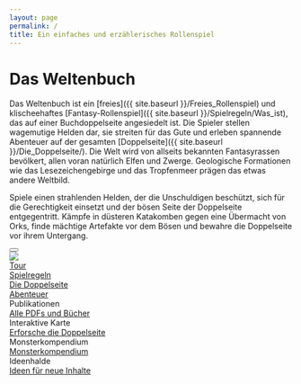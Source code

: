 ```yaml
---
layout: page
permalink: /
title: Ein einfaches und erzählerisches Rollenspiel
---
```


# Das Weltenbuch

Das Weltenbuch ist ein [freies]({{ site.baseurl }}/Freies_Rollenspiel) und klischeehaftes [Fantasy-Rollenspiel]({{ site.baseurl }}/Spielregeln/Was_ist), das auf einer Buchdoppelseite angesiedelt ist. Die Spieler stellen wagemutige Helden dar, sie streiten für das Gute und erleben spannende Abenteuer auf der gesamten [Doppelseite]({{ site.baseurl }}/Die_Doppelseite/). Die Welt wird von allseits bekannten Fantasyrassen bevölkert, allen voran natürlich Elfen und Zwerge. Geologische Formationen wie das Lesezeichengebirge und das Tropfenmeer prägen das etwas andere Weltbild.

Spiele einen strahlenden Helden, der die Unschuldigen beschützt, sich für die Gerechtigkeit einsetzt und der bösen Seite der Doppelseite entgegentritt. Kämpfe in düsteren Katakomben gegen eine Übermacht von Orks, finde mächtige Artefakte vor dem Bösen und bewahre die Doppelseite vor ihrem Untergang.

<div id="Carousel" class="carousel slide bg-leder overflow-hidden rounded-top" data-bs-ride="carousel" data-bs-interval="5000" data-bs-touch="true" data-bs-pause="hover">
  <div class="carousel-indicators">
    <button data-bs-target="#myCarousel" data-bs-slide-to="0" class="active"></button>
  </div>
  <div class="carousel-inner">
    <div class="carousel-item text-center active">
      <img class="img-fluid" src="{{ site.baseurl }}/assets/images/startseite0.jpg">
    </div>
  </div>
  <!--
  <a class="carousel-control-prev" href="#myCarousel" role="button" data-bs-slide="prev">
    <span class="carousel-control-prev-icon" aria-hidden="true"></span>
  </a>
  <a class="carousel-control-next" href="#myCarousel" role="button" data-bs-slide="next">
    <span class="carousel-control-next-icon" aria-hidden="true"></span>
  </a>
  -->
</div>
<div class="row bg-brown g-0 text-center rounded-bottom mb-3">
    <div class="col clickable border-end p-2">
        <a href="{{ site.baseurl }}/Tour/" class="link-light">Tour</a>
    </div>
    <div class="col clickable border-end p-2">
        <a href="{{ site.baseurl }}/Spielregeln/" class="link-light">Spielregeln</a>
    </div>
    <div class="col clickable border-end p-2">
        <a href="{{ site.baseurl }}/Die_Doppelseite/" class="link-light">Die Doppelseite</a>
    </div>
    <div class="col clickable p-2">
        <a href="{{ site.baseurl }}/Abenteuer/" class="link-light">Abenteuer</a>
    </div>
</div>

<div class="row row-cols-1 row-cols-sm-3 g-4 mb-3">
    <div class="col">
        <div class="card bg-leder text-light h-100 clickable">
            <div class="card-header bg-leder">Publikationen</div>
            <div class="card-body"></div>
            <div class="card-footer mt-6 bg-leder">
                <a class="link-light" href="{{ site.baseurl }}/Publikationen/">Alle PDFs und Bücher</a>
            </div>
        </div>
    </div>
    <div class="col">
        <div class="card bg-doppelseite text-light h-100 clickable">
            <div class="card-header bg-leder">Interaktive Karte</div>
            <div class="card-body"></div>
            <div class="card-footer mt-6 bg-leder">
                <a class="link-light" href="{{ site.baseurl }}/Die_Doppelseite/Karte/">Erforsche die Doppelseite</a>
            </div>
        </div>
    </div>
    <div class="col">
        <div class="card bg-leder text-light h-100 clickable">
            <div class="card-header bg-leder">Monsterkompendium</div>
            <div class="card-body"></div>
            <div class="card-footer mt-6 bg-leder">
                <a class="link-light" href="{{ site.baseurl }}/Monsterkompendium/">Monsterkompendium</a>
            </div>
        </div>
    </div>
    <div class="col">
        <div class="card bg-leder text-light h-100 clickable">
            <div class="card-header bg-leder">Ideenhalde</div>
            <div class="card-body"></div>
            <div class="card-footer mt-6 bg-leder">
                <a class="link-light" href="{{ site.baseurl }}/Wiki/">Ideen für neue Inhalte</a>
            </div>
        </div>
    </div>
</div>
